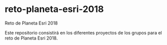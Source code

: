 # reto-planeta-esri-2018
Reto de Planeta Esri 2018

Este repositorio consistirá en los diferentes proyectos de los grupos para el reto de Planeta Esri 2018.
